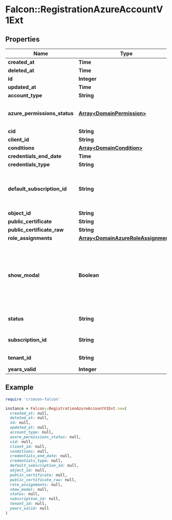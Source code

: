 # Falcon::RegistrationAzureAccountV1Ext

## Properties

| Name | Type | Description | Notes |
| ---- | ---- | ----------- | ----- |
| **created_at** | **Time** |  |  |
| **deleted_at** | **Time** |  |  |
| **id** | **Integer** |  |  |
| **updated_at** | **Time** |  |  |
| **account_type** | **String** |  | [optional] |
| **azure_permissions_status** | [**Array&lt;DomainPermission&gt;**](DomainPermission.md) | Permissions status returned via API. |  |
| **cid** | **String** |  |  |
| **client_id** | **String** |  | [optional] |
| **conditions** | [**Array&lt;DomainCondition&gt;**](DomainCondition.md) |  | [optional] |
| **credentials_end_date** | **Time** |  | [optional] |
| **credentials_type** | **String** |  | [optional] |
| **default_subscription_id** | **String** | Default Azure Subscription ID to provision shared IOA infrastructure. | [optional] |
| **object_id** | **String** |  | [optional] |
| **public_certificate** | **String** |  | [optional] |
| **public_certificate_raw** | **String** |  | [optional] |
| **role_assignments** | [**Array&lt;DomainAzureRoleAssignment&gt;**](DomainAzureRoleAssignment.md) |  | [optional] |
| **show_modal** | **Boolean** | Whether to show modal on the UI instructing existing D4C Azure customer to reregister subscriptions for CSPM. |  |
| **status** | **String** | Account registration status. | [optional] |
| **subscription_id** | **String** | Azure Subscription ID. | [optional] |
| **tenant_id** | **String** | Azure Tenant ID to use. | [optional] |
| **years_valid** | **Integer** |  | [optional] |

## Example

```ruby
require 'crimson-falcon'

instance = Falcon::RegistrationAzureAccountV1Ext.new(
  created_at: null,
  deleted_at: null,
  id: null,
  updated_at: null,
  account_type: null,
  azure_permissions_status: null,
  cid: null,
  client_id: null,
  conditions: null,
  credentials_end_date: null,
  credentials_type: null,
  default_subscription_id: null,
  object_id: null,
  public_certificate: null,
  public_certificate_raw: null,
  role_assignments: null,
  show_modal: null,
  status: null,
  subscription_id: null,
  tenant_id: null,
  years_valid: null
)
```


